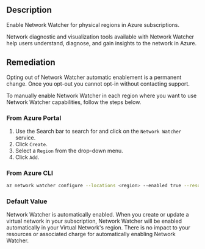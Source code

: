 ## Description

Enable Network Watcher for physical regions in Azure subscriptions.

Network diagnostic and visualization tools available with Network Watcher help users understand, diagnose, and gain insights to the network in Azure.

## Remediation

Opting out of Network Watcher automatic enablement is a permanent change. Once you opt-out you cannot opt-in without contacting support.

To manually enable Network Watcher in each region where you want to use Network Watcher capabilities, follow the steps below.

### From Azure Portal

1. Use the Search bar to search for and click on the `Network Watcher` service.
2. Click `Create`.
3. Select a `Region` from the drop-down menu.
4. Click `Add`.

### From Azure CLI

```bash
az network watcher configure --locations <region> --enabled true --resource-group <resource_group>
```

### Default Value

Network Watcher is automatically enabled. When you create or update a virtual network in your subscription, Network Watcher will be enabled automatically in your Virtual Network's region. There is no impact to your resources or associated charge for automatically enabling Network Watcher.
